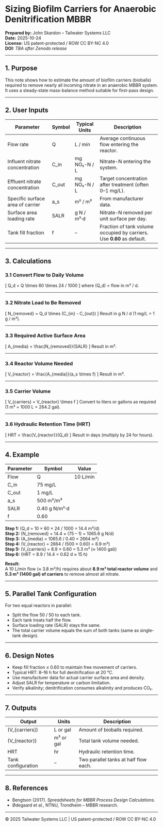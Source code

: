 # Sizing Biofilm Carriers for Anaerobic Denitrification MBBR

**Prepared by:** John Skardon – Tailwater Systems LLC  
**Date:** 2025-10-24  
**License:** US patent-protected / ROW CC BY-NC 4.0  
**DOI:** _TBA after Zenodo release_

---

## 1. Purpose
This note shows how to estimate the amount of biofilm carriers (bioballs) required to remove nearly all incoming nitrate in an anaerobic MBBR system.  
It uses a steady-state mass-balance method suitable for first-pass design.

---

## 2. User Inputs

| Parameter | Symbol | Typical Units | Description |
|------------|---------|---------------|--------------|
| Flow rate | Q | L / min | Average continuous flow entering the reactor. |
| Influent nitrate concentration | C_in | mg NO₃-N / L | Nitrate-N entering the system. |
| Effluent nitrate concentration | C_out | mg NO₃-N / L | Target concentration after treatment (often 0–1 mg/L). |
| Specific surface area of carrier | a_s | m² / m³ | From manufacturer data. |
| Surface area loading rate | SALR | g N / m²·d | Nitrate-N removed per unit surface per day. |
| Tank fill fraction | f | – | Fraction of tank volume occupied by carriers. Use **0.60** as default. |

---

## 3. Calculations

### 3.1 Convert Flow to Daily Volume
\[
Q_d = Q \times 60 \times 24 / 1000
\]
where \(Q_d\) = flow in m³ / d.

---

### 3.2 Nitrate Load to Be Removed
\[
N_{removed} = Q_d \times (C_{in} - C_{out})
\]
Result in g N / d (1 mg/L = 1 g / m³).

---

### 3.3 Required Active Surface Area
\[
A_{media} = \frac{N_{removed}}{SALR}
\]
Result in m².

---

### 3.4 Reactor Volume Needed
\[
V_{reactor} = \frac{A_{media}}{a_s \times f}
\]
Result in m³.

---

### 3.5 Carrier Volume
\[
V_{carriers} = V_{reactor} \times f
\]
Convert to liters or gallons as required  
(1 m³ = 1000 L = 264.2 gal).

---

### 3.6 Hydraulic Retention Time (HRT)
\[
HRT = \frac{V_{reactor}}{Q_d}
\]
Result in days (multiply by 24 for hours).

---

## 4. Example

| Parameter | Symbol | Value |
|------------|---------|-------|
| Flow | Q | 10 L/min |
| C_in | 75 mg/L |
| C_out | 1 mg/L |
| a_s | 500 m²/m³ |
| SALR | 0.40 g N/m²·d |
| f | 0.60 |

**Step 1:** \(Q_d = 10 × 60 × 24 / 1000 = 14.4 m³/d\)  
**Step 2:** \(N_{removed} = 14.4 × (75 – 1) = 1065.6 g N/d\)  
**Step 3:** \(A_{media} = 1065.6 / 0.40 = 2664 m²\)  
**Step 4:** \(V_{reactor} = 2664 / (500 × 0.60) = 8.9 m³\)  
**Step 5:** \(V_{carriers} = 8.9 × 0.60 = 5.3 m³ (≈ 1400 gal)\)  
**Step 6:** \(HRT = 8.9 / 14.4 = 0.62 d ≈ 15 h\)

**Result:**  
A 10 L/min flow (≈ 3.8 m³/h) requires about **8.9 m³ total reactor volume** and **5.3 m³ (1400 gal) of carriers** to remove almost all nitrate.

---

## 5. Parallel Tank Configuration
For two equal reactors in parallel:
- Split the flow 50 / 50 to each tank.  
- Each tank treats half the flow.  
- Surface loading rate (SALR) stays the same.  
- The total carrier volume equals the sum of both tanks (same as single-tank design).

---

## 6. Design Notes
- Keep fill fraction ≤ 0.60 to maintain free movement of carriers.  
- Typical HRT: 8–16 h for full denitrification at 20 °C.  
- Use manufacturer data for actual carrier surface area and density.  
- Adjust SALR for temperature or carbon limitation.  
- Verify alkalinity; denitrification consumes alkalinity and produces CO₂.

---

## 7. Outputs
| Output | Units | Description |
|---------|--------|-------------|
| \(V_{carriers}\) | L or gal | Amount of bioballs required. |
| \(V_{reactor}\) | m³ or gal | Total tank volume needed. |
| HRT | hr | Hydraulic retention time. |
| Tank configuration | – | Two parallel tanks at half flow each. |

---

## 8. References
- Bengtson (2017). *Spreadsheets for MBBR Process Design Calculations.*  
- Ødegaard et al., NTNU, Trondheim – MBBR research.  

---

© 2025 Tailwater Systems LLC | US patent-protected / ROW CC BY-NC 4.0
